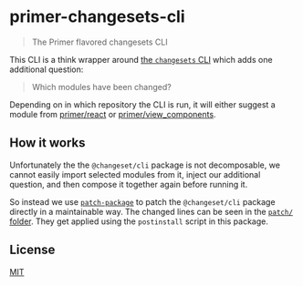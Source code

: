 # primer-changesets-cli

> The Primer flavored changesets CLI

This CLI is a think wrapper around [the `changesets` CLI](https://github.com/changesets/changesets/tree/main/packages/cli) which adds one additional question:

> Which modules have been changed?

Depending on in which repository the CLI is run, it will either suggest a module from [primer/react](https://github.com/primer/react) or [primer/view_components](https://github.com/primer/view_components).

## How it works

Unfortunately the the `@changeset/cli` package is not decomposable, we cannot easily import selected modules from it, inject our additional question, and then compose it together again before running it.

So instead we use [`patch-package`](https://github.com/ds300/patch-package) to patch the `@changeset/cli` package directly in a maintainable way. The changed lines can be seen in the [`patch/` folder](patch/). They get applied using the `postinstall` script in this package.

## License

[MIT](LICENSE)
